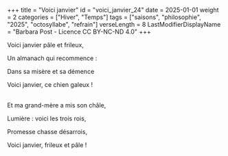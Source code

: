 +++
title = "Voici janvier"
id = "voici_janvier_24"
date = 2025-01-01
weight = 2
categories = ["Hiver", "Temps"]
tags = ["saisons", "philosophie", "2025", "octosyllabe", "refrain"]
verseLength = 8
LastModifierDisplayName = "Barbara Post - Licence CC BY-NC-ND 4.0"
+++

Voici janvier pâle et frileux,

Un almanach qui recommence :

Dans sa misère et sa démence

Voici janvier, ce chien galeux !

 \
Et ma grand-mère a mis son châle,

Lumière : voici les trois rois,

Promesse chasse désarrois,

Voici janvier, frileux et pâle !
